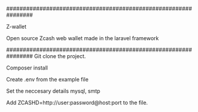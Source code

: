 ################################################################

Z-wallet

Open source Zcash web wallet made in the laravel framework

################################################################
Git clone the project.

Composer install

Create .env from the example file

Set the neccesary details mysql, smtp

Add ZCASHD=http://user:password@host:port to the file.
